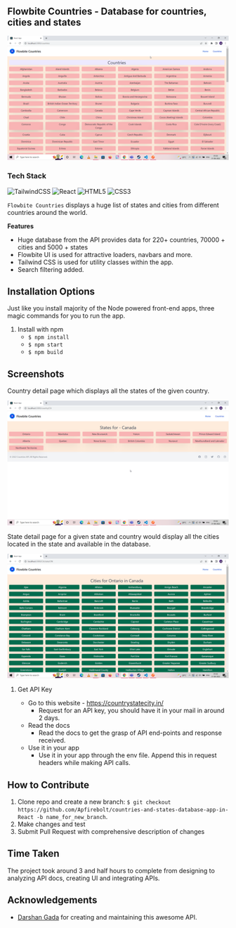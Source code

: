## Flowbite Countries - Database for countries, cities and states 

![Countries_Logo](screenshots/countries.png)

### Tech Stack

![TailwindCSS](https://img.shields.io/badge/tailwindcss-%2338B2AC.svg?style=for-the-badge&logo=tailwind-css&logoColor=white)
![React](https://img.shields.io/badge/react-%2320232a.svg?style=for-the-badge&logo=react&logoColor=%2361DAFB)
![HTML5](https://img.shields.io/badge/html5-%23E34F26.svg?style=for-the-badge&logo=html5&logoColor=white)
![CSS3](https://img.shields.io/badge/css3-%231572B6.svg?style=for-the-badge&logo=css3&logoColor=white)

`Flowbite Countries` displays a huge list of states and cities from different countries around the world.

**Features**

- Huge database from the API provides data for 220+ countries, 70000 + cities and 5000 + states
- Flowbite UI is used for attractive loaders, navbars and more.
- Tailwind CSS is used for utility classes within the app.
- Search filtering added.

**Installation Options**
---

Just like you install majority of the Node powered front-end apps, three magic commands for you to run the app.

1. Install with npm
    + `$ npm install`
    + `$ npm start`
    + `$ npm build`


**Screenshots**
---

Country detail page which displays all the states of the given country.

![Countries_Logo](screenshots/states.png)

State detail page for a given state and country would display all the cities located in the state and available in the database.

![States_Logo](screenshots/cities.png)

1. Get API Key

    + Go to this website - https://countrystatecity.in/
        - Request for an API key, you should have it in your mail in around 2 days.
    + Read the docs
        - Read the docs to get the grasp of API end-points and response received.
    + Use it in your app
        - Use it in your app through the env file. Append this in request headers while making API calls.

**How to Contribute**
---

1. Clone repo and create a new branch: `$ git checkout https://github.com/Apfirebolt/countries-and-states-database-app-in-React -b name_for_new_branch`.
2. Make changes and test
3. Submit Pull Request with comprehensive description of changes

**Time Taken**
---

The project took around 3 and half hours to complete from designing to analyzing API docs, creating UI and integrating APIs.

**Acknowledgements**
---

+ [Darshan Gada](https://github.com/dr5hn) for creating and maintaining this awesome API.

